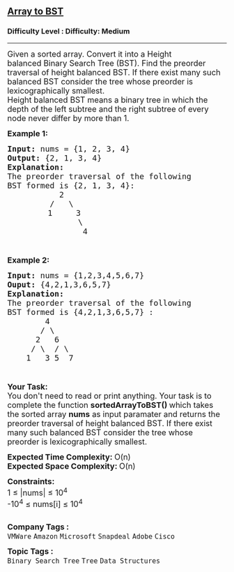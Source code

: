 <h2><a href="https://www.geeksforgeeks.org/problems/array-to-bst4443/1?page=1&difficulty%5B%5D=0&category%5B%5D=Binary%2520Search%2520Tree&sortBy=submissions">Array to BST</a></h2><h3>Difficulty Level : Difficulty: Medium</h3><hr><div class="problems_problem_content__Xm_eO"><p><span style="font-size: 18px;">Given a sorted array. Convert it into a Height balanced&nbsp;Binary Search Tree (BST). Find the preorder traversal of height balanced BST. If there exist many such balanced BST consider the tree whose preorder is lexicographically smallest.<br>Height balanced BST means a binary tree in which the depth of the left subtree and the right subtree&nbsp;of every node never differ by more than 1.</span></p>
<p><span style="font-size: 18px;"><strong>Example 1:</strong></span></p>
<pre><span style="font-size: 18px;"><strong>Input:</strong> nums = {1, 2, 3, 4}
<strong>Output:</strong> {2, 1, 3, 4}
<strong>Explanation:</strong> 
The preorder traversal of the following 
BST formed is {2, 1, 3, 4}:
</span><span style="font-size: 18px;">&nbsp;          2
</span><span style="font-size: 18px;">&nbsp;        /   \
</span>           <span style="font-size: 18px;">1     3
</span><span style="font-size: 18px;">&nbsp;              \
&nbsp;               4</span>
</pre>
<p>&nbsp;</p>
<p><span style="font-size: 18px;"><strong>Example 2:</strong></span></p>
<pre><span style="font-size: 18px;"><strong>Input: </strong>nums = {1,2,3,4,5,6,7}
<strong>Ouput: </strong>{4,2,1,3,6,5,7}
<strong>Explanation: 
</strong>The preorder traversal of the following
BST formed is {4,2,1,3,6,5,7} :
        4
       / \
      2   6
     / \  / \
    1   3 5  7</span>
</pre>
<p>&nbsp;</p>
<p><span style="font-size: 18px;"><strong>Your Task:</strong><br>You don't need to read or print anything. Your task is to complete the function&nbsp;<strong>sortedArrayToBST()&nbsp;</strong>which takes the sorted array <strong>nums</strong> as input paramater and returns the preorder traversal of height balanced BST. If there exist many such balanced BST consider the tree whose preorder is lexicographically smallest.</span></p>
<p><span style="font-size: 18px;"><strong>Expected Time Complexity: </strong>O(n)<br><strong>Expected Space Complexity:&nbsp;</strong>O(n)</span></p>
<p><span style="font-size: 18px;"><strong>Constraints:</strong><br>1 ≤ |nums| ≤&nbsp;10<sup>4</sup><br>-10<sup>4</sup>&nbsp;≤&nbsp;nums[i] ≤&nbsp;10<sup>4</sup></span><br>&nbsp;</p></div><p><span style=font-size:18px><strong>Company Tags : </strong><br><code>VMWare</code>&nbsp;<code>Amazon</code>&nbsp;<code>Microsoft</code>&nbsp;<code>Snapdeal</code>&nbsp;<code>Adobe</code>&nbsp;<code>Cisco</code>&nbsp;<br><p><span style=font-size:18px><strong>Topic Tags : </strong><br><code>Binary Search Tree</code>&nbsp;<code>Tree</code>&nbsp;<code>Data Structures</code>&nbsp;